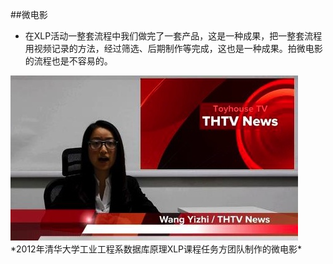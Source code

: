 ##微电影
- 在XLP活动一整套流程中我们做完了一套产品，这是一种成果，把一整套流程用视频记录的方法，经过筛选、后期制作等完成，这也是一种成果。拍微电影的流程也是不容易的。
<img src="assests/04.jpg">
<br>
*2012年清华大学工业工程系数据库原理XLP课程任务方团队制作的微电影*